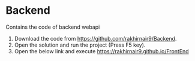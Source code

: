 # Backend
Contains the code of backend webapi
1. Download the code from https://github.com/rakhirnair9/Backend.
2. Open the solution and run the project (Press F5 key).
3. Open the below link and execute
https://rakhirnair9.github.io/FrontEnd
